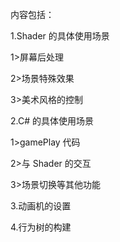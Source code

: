 内容包括：

1.Shader 的具体使用场景

  1>屏幕后处理
  
  2>场景特殊效果
  
  3>美术风格的控制
  
2.C# 的具体使用场景

  1>gamePlay 代码
  
  2>与 Shader 的交互
  
  3>场景切换等其他功能
  
3.动画机的设置

4.行为树的构建
